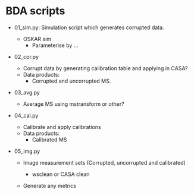 # BDA scripts
- 01_sim.py: Simulation script which generates corrupted data.
  - OSKAR sim
    - Parameterise by ...

- 02_cor.py
  - Corrupt data by generating calibration table and applying in CASA?
  - Data products:
    - Corrupted and uncorrupted MS.

- 03_avg.py
  - Average MS using mstransform or other?

- 04_cal.py
  - Calibrate and apply calibrations
  - Data products:
    - Calibrated MS

- 05_img.py
  - Image measurement sets (Corrupted, uncorrupted and calibrated)
    - wsclean or CASA clean

  - Generate any metrics
